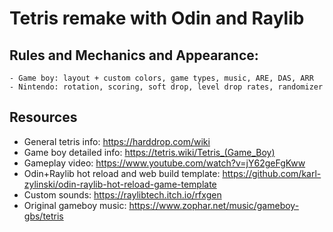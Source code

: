 # Tetris remake with Odin and Raylib

## Rules and Mechanics and Appearance:
    - Game boy: layout + custom colors, game types, music, ARE, DAS, ARR
    - Nintendo: rotation, scoring, soft drop, level drop rates, randomizer

## Resources
- General tetris info: https://harddrop.com/wiki
- Game boy detailed info: https://tetris.wiki/Tetris_(Game_Boy)
- Gameplay video: https://www.youtube.com/watch?v=jY62geFgKww
- Odin+Raylib hot reload and web build template: https://github.com/karl-zylinski/odin-raylib-hot-reload-game-template
- Custom sounds: https://raylibtech.itch.io/rfxgen
- Original gameboy music: https://www.zophar.net/music/gameboy-gbs/tetris
